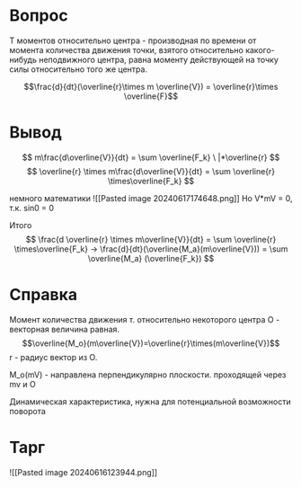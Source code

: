 # Вопрос

Т моментов относительно центра - производная по времени от момента количества движения точки, взятого относительно какого-нибудь неподвижного центра, равна моменту действующей на точку силы относительно того же центра.

$$\frac{d}{dt}(\overline{r}\times m \overline{V}) = \overline{r}\times \overline{F}$$
# Вывод
$$
m\frac{d\overline{V}}{dt} = \sum \overline{F_k} \ |*\overline{r} 
$$
$$
\overline{r} \times m\frac{d\overline{V}}{dt} = \sum \overline{r} \times\overline{F_k}
$$

немного математики
![[Pasted image 20240617174648.png]]
Но V\*mV = 0, т.к. sin0 = 0

Итого 
$$
\frac{d \overline{r} \times m\overline{V}}{dt} = \sum \overline{r} \times\overline{F_k} -> \frac{d}{dt}(\overline{M_a}(m\overline{V})) = \sum \overline{M_a} (\overline{F_k})
$$

# Справка

Момент количества движения т. относительно некоторого центра O - векторная величина равная. 
$$\overline{M_o}(m\overline{V})=\overline{r}\times(m\overline{V})$$
r - радиус вектор из О.

M_o(mV) - направлена перпендикулярно плоскости. проходящей через mv и O 

Динамическая характеристика, нужна для потенциальной возможности поворота  

# Тарг 
![[Pasted image 20240616123944.png]]

